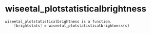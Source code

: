 # wiseetal_plotstatisticalbrightness

```
wiseetal_plotstatisticalbrightness is a function.
    [brightstats] = wiseetal_plotstatisticalbrightness(s)

```
